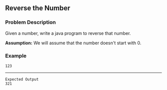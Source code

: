 ## Reverse the Number

### Problem Description
Given a number, write a java program to reverse that number.

**Assumption:** We will assume that the number doesn't start with 0.

### Example
    123
----
    Expected Output
    321